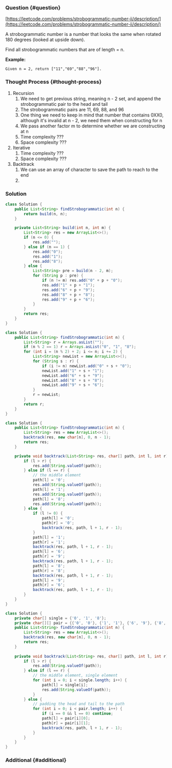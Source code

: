 ### Question {#question}

[https://leetcode.com/problems/strobogrammatic-number-ii/description/](https://leetcode.com/problems/strobogrammatic-number-ii/description/)

A strobogrammatic number is a number that looks the same when rotated 180 degrees \(looked at upside down\).

Find all strobogrammatic numbers that are of length = n.

**Example:**

```
Given n = 2, return ["11","69","88","96"].
```

### Thought Process {#thought-process}

1. Recursion
   1. We need to get previous string, meaning n - 2 set, and append the strobogrammatic pair to the head and tail
   2. The strobogrammatic pairs are 11, 69, 88, and 96
   3. One thing we need to keep in mind that number that contains 0XX0, although it's invalid at n - 2, we need them when constructing for n
   4. We pass another factor m to determine whether we are constructing at n
   5. Time complexity ???
   6. Space complexity ???
2. Iterative
   1. Time complexity ???
   2. Space complexity ???
3. Backtrack
   1. We can use an array of character to save the path to reach to the end
   2. 

### Solution

```java
class Solution {
    public List<String> findStrobogrammatic(int n) {
        return build(n, n);
    }

    private List<String> build(int n, int m) {
        List<String> res = new ArrayList<>();
        if (n <= 0) {
            res.add("");
        } else if (n == 1) {
            res.add("0");
            res.add("1");
            res.add("8");
        } else {
            List<String> pre = build(n - 2, m);
            for (String p : pre) {
                if (n != m) res.add("0" + p + "0");
                res.add("1" + p + "1");
                res.add("6" + p + "9");
                res.add("8" + p + "8");
                res.add("9" + p + "6");
            }
        }
        return res;
    }
}
```

```java
class Solution {
    public List<String> findStrobogrammatic(int n) {
        List<String> r = Arrays.asList("");
        if (n % 2 == 1) r = Arrays.asList("0", "1", "8");
        for (int i = (n % 2) + 2; i <= n; i += 2) {
            List<String> newList = new ArrayList<>();
            for (String s : r) {
                if (i != n) newList.add("0" + s + "0");
                newList.add("1" + s + "1");
                newList.add("6" + s + "9");
                newList.add("8" + s + "8");
                newList.add("9" + s + "6");
            }
            r = newList;
        }
        return r;
    }
}
```

```java
class Solution {
    public List<String> findStrobogrammatic(int n) {
        List<String> res = new ArrayList<>();
        backtrack(res, new char[n], 0, n - 1);
        return res;
    }

    private void backtrack(List<String> res, char[] path, int l, int r) {
        if (l > r) {
            res.add(String.valueOf(path));
        } else if (l == r) {
            // the middle element
            path[l] = '0';
            res.add(String.valueOf(path));
            path[l] = '1';
            res.add(String.valueOf(path));
            path[l] = '8';
            res.add(String.valueOf(path));
        } else {
            if (l != 0) {
                path[l] = '0';
                path[r] = '0';
                backtrack(res, path, l + 1, r - 1);
            }
            path[l] = '1';
            path[r] = '1';
            backtrack(res, path, l + 1, r - 1);
            path[l] = '6';
            path[r] = '9';
            backtrack(res, path, l + 1, r - 1);
            path[l] = '8';
            path[r] = '8';
            backtrack(res, path, l + 1, r - 1);
            path[l] = '9';
            path[r] = '6';
            backtrack(res, path, l + 1, r - 1);
        }
    }
}
```

```java
class Solution {
    private char[] single = {'0', '1', '8'};
    private char[][] pair = {{'0', '0'}, {'1', '1'}, {'6', '9'}, {'8', '8'}, {'9', '6'}};
    public List<String> findStrobogrammatic(int n) {
        List<String> res = new ArrayList<>();
        backtrack(res, new char[n], 0, n - 1);
        return res;
    }
    
    private void backtrack(List<String> res, char[] path, int l, int r) {
        if (l > r) {
            res.add(String.valueOf(path));
        } else if (l == r) {
            // the middle element, single element
            for (int i = 0; i < single.length; i++) {
                path[l] = single[i];
                res.add(String.valueOf(path));
            }
        } else {
            // padding the head and tail to the path
            for (int i = 0; i < pair.length; i++) {
                if (i == 0 && l == 0) continue;
                path[l] = pair[i][0];
                path[r] = pair[i][1];
                backtrack(res, path, l + 1, r - 1);
            }
        }
    }
}
```

### Additional {#additional}



